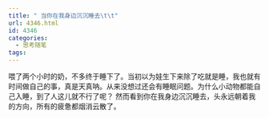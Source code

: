 ```yaml
---
title: " 当你在我身边沉沉睡去\t\t"
url: 4346.html
id: 4346
categories:
  - 思考随笔
tags:
---
```


喂了两个小时的奶，不多终于睡下了。当初以为娃生下来除了吃就是睡，我也就有时间做自己的事，真是天真呐。从来没想过还会有睡眠问题。为什么小动物都能自己入睡，到了人这儿就不行了呢？ 然而看到你在我身边沉沉睡去，头永远朝着我的方向，所有的疲惫都烟消云散了。